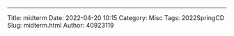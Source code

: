 ---
Title: midterm
Date: 2022-04-20 10:15
Category: Misc
Tags: 2022SpringCD
Slug: midterm.html
Author: 40923119